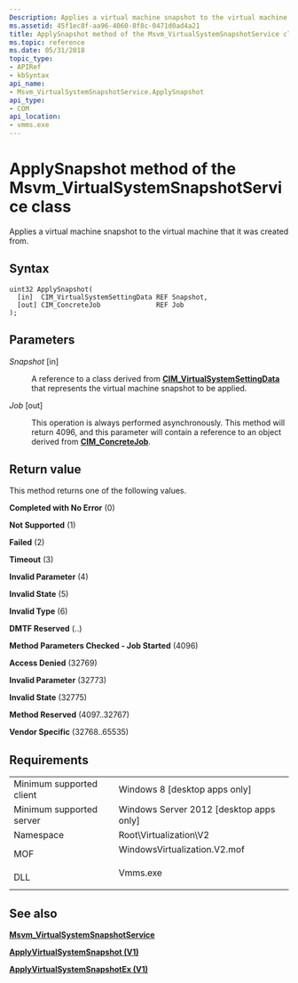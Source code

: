 ```yaml
---
Description: Applies a virtual machine snapshot to the virtual machine that it was created from.
ms.assetid: 45f1ec8f-aa96-4060-8f8c-0471d0ad4a21
title: ApplySnapshot method of the Msvm_VirtualSystemSnapshotService class
ms.topic: reference
ms.date: 05/31/2018
topic_type: 
- APIRef
- kbSyntax
api_name: 
- Msvm_VirtualSystemSnapshotService.ApplySnapshot
api_type: 
- COM
api_location: 
- vmms.exe
---
```


# ApplySnapshot method of the Msvm\_VirtualSystemSnapshotService class

Applies a virtual machine snapshot to the virtual machine that it was created from.

## Syntax


```mof
uint32 ApplySnapshot(
  [in]  CIM_VirtualSystemSettingData REF Snapshot,
  [out] CIM_ConcreteJob              REF Job
);
```



## Parameters

<dl> <dt>

*Snapshot* \[in\]
</dt> <dd>

A reference to a class derived from [**CIM\_VirtualSystemSettingData**](/previous-versions//cc136954(v=vs.85)) that represents the virtual machine snapshot to be applied.

</dd> <dt>

*Job* \[out\]
</dt> <dd>

This operation is always performed asynchronously. This method will return 4096, and this parameter will contain a reference to an object derived from [**CIM\_ConcreteJob**](/previous-versions//cc136808(v=vs.85)).

</dd> </dl>

## Return value

This method returns one of the following values.

<dl> <dt>

**Completed with No Error** (0)
</dt> <dt>

**Not Supported** (1)
</dt> <dt>

**Failed** (2)
</dt> <dt>

**Timeout** (3)
</dt> <dt>

**Invalid Parameter** (4)
</dt> <dt>

**Invalid State** (5)
</dt> <dt>

**Invalid Type** (6)
</dt> <dt>

**DMTF Reserved** (..)
</dt> <dt>

**Method Parameters Checked - Job Started** (4096)
</dt> <dt>

**Access Denied** (32769)
</dt> <dt>

**Invalid Parameter** (32773)
</dt> <dt>

**Invalid State** (32775)
</dt> <dt>

**Method Reserved** (4097..32767)
</dt> <dt>

**Vendor Specific** (32768..65535)
</dt> </dl>

## Requirements



|                                     |                                                                                                         |
|-------------------------------------|---------------------------------------------------------------------------------------------------------|
| Minimum supported client<br/> | Windows 8 \[desktop apps only\]<br/>                                                              |
| Minimum supported server<br/> | Windows Server 2012 \[desktop apps only\]<br/>                                                    |
| Namespace<br/>                | Root\\Virtualization\\V2<br/>                                                                     |
| MOF<br/>                      | <dl> <dt>WindowsVirtualization.V2.mof</dt> </dl> |
| DLL<br/>                      | <dl> <dt>Vmms.exe</dt> </dl>                     |



## See also

<dl> <dt>

[**Msvm\_VirtualSystemSnapshotService**](msvm-virtualsystemsnapshotservice.md)
</dt> <dt>

[**ApplyVirtualSystemSnapshot (V1)**](/previous-versions/windows/desktop/virtual/applyvirtualsystemsnapshot-msvm-virtualsystemmanagementservice)
</dt> <dt>

[**ApplyVirtualSystemSnapshotEx (V1)**](/previous-versions/windows/desktop/virtual/msvm-virtualsystemmanagementservice-applyvirtualsystemsnapshotex)
</dt> </dl>

 

